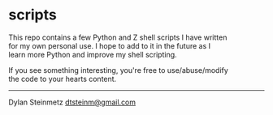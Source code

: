 scripts
==============

This repo contains a few Python and Z shell scripts I have written  
for my own personal use. I hope to add to it in the future as I  
learn more Python and improve my shell scripting.  

If you see something interesting, you're free to use/abuse/modify  
the code to your hearts content.

---
Dylan Steinmetz <dtsteinm@gmail.com>
